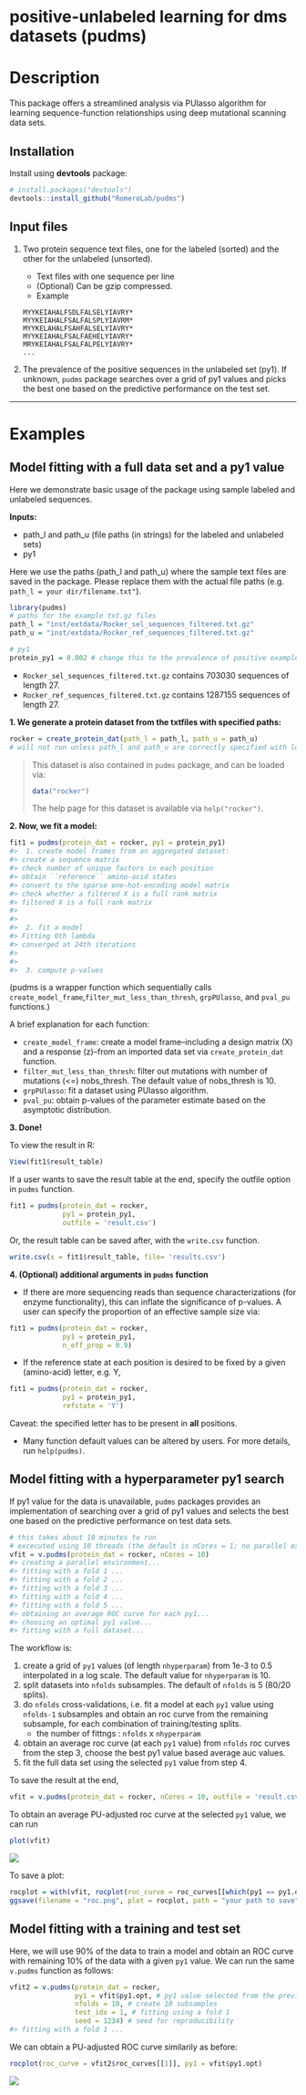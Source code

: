 positive-unlabeled learning for dms datasets (pudms)
================

# Description

This package offers a streamlined analysis via PUlasso algorithm for
learning sequence-function relationships using deep mutational scanning
data sets.

## Installation

Install using **devtools** package:

``` r
# install.packages("devtools")
devtools::install_github("RomeroLab/pudms")
```

## Input files

1.  Two protein sequence text files, one for the labeled (sorted) and
    the other for the unlabeled (unsorted).
    
      - Text files with one sequence per line
      - (Optional) Can be gzip compressed.
      - Example
    
    <!-- end list -->
    
    ``` console
    MYYKEIAHALFSDLFALSELYIAVRY*
    MYYKEIAHALFSALFALSPLYIAVRM*
    MYYKELAHALFSAHFALSELYIAVRY*
    MYYKEIAHALFSALFAEHELYIAVRY*
    MRYKEIAHALFSALFALPELYIAVRY*
    ...
    ```

2.  The prevalence of the positive sequences in the unlabeled set (py1).
    If unknown, `pudms` package searches over a grid of py1 values and
    picks the best one based on the predictive performance on the test
    set.

-----

# Examples

## Model fitting with a full data set and a py1 value

Here we demonstrate basic usage of the package using sample labeled and
unlabeled sequences.

**Inputs:**

  - path\_l and path\_u (file paths (in strings) for the labeled and
    unlabeled sets)
  - py1

Here we use the paths (path\_l and path\_u) where the sample text files
are saved in the package. Please replace them with the actual file paths
(e.g. `path_l = your dir/filename.txt"`).

``` r
library(pudms)
# paths for the example txt.gz files
path_l = "inst/extdata/Rocker_sel_sequences_filtered.txt.gz"
path_u = "inst/extdata/Rocker_ref_sequences_filtered.txt.gz"

# py1 
protein_py1 = 0.002 # change this to the prevalence of positive examples in your unlabeled set
```

  - `Rocker_sel_sequences_filtered.txt.gz` contains 703030 sequences of
    length 27.
  - `Rocker_ref_sequences_filtered.txt.gz` contains 1287155 sequences of
    length 27.

**1. We generate a protein dataset from the txtfiles with specified
paths:**

``` r
rocker = create_protein_dat(path_l = path_l, path_u = path_u) 
# will not run unless path_l and path_u are correctly specified with local paths for those files
```

> This dataset is also contained in `pudms` package, and can be loaded
> via:
> 
> ``` r
> data("rocker")
> ```
> 
> The help page for this dataset is available via `help("rocker")`.

**2. Now, we fit a model:**

``` r
fit1 = pudms(protein_dat = rocker, py1 = protein_py1) 
#>  1. create model frames from an aggregated dataset:
#> create a sequence matrix
#> check number of unique factors in each position
#> obtain ``reference`` amino-acid states
#> convert to the sparse one-hot-encoding model matrix
#> check whether a filtered X is a full rank matrix
#> filtered X is a full rank matrix
#> 
#> 
#>  2. fit a model
#> Fitting 0th lambda
#> converged at 24th iterations
#> 
#> 
#>  3. compute p-values
```

(pudms is a wrapper function which sequentially calls
`create_model_frame`,`filter_mut_less_than_thresh`, `grpPUlasso`, and
`pval_pu` functions.)

A brief explanation for each function:

  - `create_model_frame`: create a model frame–including a design matrix
    \(X\) and a response \(z\)–from an imported data set via
    `create_protein_dat` function.
  - `filter_mut_less_than_thresh`: filter out mutations with number of
    mutations \(<=\) nobs\_thresh. The default value of nobs\_thresh is
    10.
  - `grpPUlasso`: fit a dataset using PUlasso algorithm.
  - `pval_pu`: obtain p-values of the parameter estimate based on the
    asymptotic distribution.

**3. Done\!**

To view the result in R:

``` r
View(fit1$result_table)
```

If a user wants to save the result table at the end, specify the outfile
option in `pudms` function.

``` r
fit1 = pudms(protein_dat = rocker,
             py1 = protein_py1,
             outfile = 'result.csv') 
```

Or, the result table can be saved after, with the `write.csv` function.

``` r
write.csv(x = fit1$result_table, file= 'results.csv')
```

**4. (Optional) additional arguments in `pudms` function**

  - If there are more sequencing reads than sequence characterizations
    (for enzyme functionality), this can inflate the significance of
    p-values. A user can specify the proportion of an effective sample
    size via:

<!-- end list -->

``` r
fit1 = pudms(protein_dat = rocker,
             py1 = protein_py1,
             n_eff_prop = 0.9) 
```

  - If the reference state at each position is desired to be fixed by a
    given (amino-acid) letter, e.g. Y,

<!-- end list -->

``` r
fit1 = pudms(protein_dat = rocker,
             py1 = protein_py1,
             refstate = 'Y') 
```

Caveat: the specified letter has to be present in **all** positions.

  - Many function default values can be altered by users. For more
    details, run `help(pudms)`.

## Model fitting with a hyperparameter py1 search

If py1 value for the data is unavailable, `pudms` packages provides an
implementation of searching over a grid of py1 values and selects the
best one based on the predictive performance on test data sets.

``` r
# this takes about 10 minutes to run
# excecuted using 10 threads (the default is nCores = 1; no parallel execution)
vfit = v.pudms(protein_dat = rocker, nCores = 10)
#> creating a parallel environment...
#> fitting with a fold 1 ...
#> fitting with a fold 2 ...
#> fitting with a fold 3 ...
#> fitting with a fold 4 ...
#> fitting with a fold 5 ...
#> obtaining an average ROC curve for each py1...
#> choosing an optimal py1 value...
#> fitting with a full dataset...
```

The workflow is:

1.  create a grid of `py1` values (of length `nhyperparam`) from 1e-3 to
    0.5 interpolated in a log scale. The default value for `nhyperparam`
    is 10.
2.  split datasets into `nfolds` subsamples. The default of `nfolds` is
    5 (80/20 splits).
3.  do `nfolds` cross-validations, i.e. fit a model at each `py1` value
    using `nfolds-1` subsamples and obtain an roc curve from the
    remaining subsample, for each combination of training/testing
    splits.
      - the number of fittngs : `nfolds` x `nhyperparam`
4.  obtain an average roc curve (at each `py1` value) from `nfolds` roc
    curves from the step 3, choose the best py1 value based average auc
    values.
5.  fit the full data set using the selected `py1` value from step 4.

To save the result at the
end,

``` r
vfit = v.pudms(protein_dat = rocker, nCores = 10, outfile = 'result.csv', seed =1234) # seed for reproducibility
```

To obtain an average PU-adjusted roc curve at the selected `py1` value,
we can run

``` r
plot(vfit)
```

![](README-roc_curve-1.png)<!-- -->

To save a
plot:

``` r
rocplot = with(vfit, rocplot(roc_curve = roc_curves[[which(py1 == py1.opt)]], py1 = py1.opt))
ggsave(filename = "roc.png", plot = rocplot, path = "your path to save")
```

## Model fitting with a training and test set

Here, we will use 90% of the data to train a model and obtain an ROC
curve with remaining 10% of the data with a given `py1` value. We can
run the same `v.pudms` function as follows:

``` r
vfit2 = v.pudms(protein_dat = rocker,
                py1 = vfit$py1.opt, # py1 value selected from the previous result
                nfolds = 10, # create 10 subsamples
                test_idx = 1, # fitting using a fold 1
                seed = 1234) # seed for reproducibility
#> fitting with a fold 1 ...
```

We can obtain a PU-adjusted ROC curve similarily as before:

``` r
rocplot(roc_curve = vfit2$roc_curves[[1]], py1 = vfit$py1.opt)
```

![](README-roc_curve2-1.png)<!-- -->
